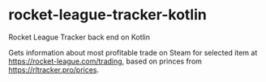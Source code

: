 # rocket-league-tracker-kotlin
Rocket League Tracker back end on Kotlin

Gets information about most profitable trade on Steam for selected item at https://rocket-league.com/trading, based on princes from https://rltracker.pro/prices.
